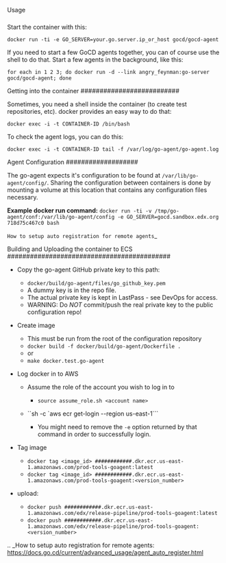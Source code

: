 Usage
#####

Start the container with this:

``docker run -ti -e GO_SERVER=your.go.server.ip_or_host gocd/gocd-agent``

If you need to start a few GoCD agents together, you can of course use the
shell to do that. Start a few agents in the background, like this:

``for each in 1 2 3; do docker run -d --link angry_feynman:go-server gocd/gocd-agent; done``

Getting into the container
##########################

Sometimes, you need a shell inside the container (to create test repositories,
etc). docker provides an easy way to do that:

``docker exec -i -t CONTAINER-ID /bin/bash``

To check the agent logs, you can do this:

``docker exec -i -t CONTAINER-ID tail -f /var/log/go-agent/go-agent.log``

Agent Configuration
###################

The go-agent expects it's configuration to be found at
``/var/lib/go-agent/config/``. Sharing the configuration between containers is
done by mounting a volume at this location that contains any configuration
files necessary.

**Example docker run command:**
``docker run -ti -v /tmp/go-agent/conf:/var/lib/go-agent/config -e GO_SERVER=gocd.sandbox.edx.org 718d75c467c0 bash``

`How to setup auto registration for remote agents`_

Building and Uploading the container to ECS
###########################################

-  Copy the go-agent GitHub private key to this path:

   -  ``docker/build/go-agent/files/go_github_key.pem``
   -  A dummy key is in the repo file.
   -  The actual private key is kept in LastPass - see DevOps for access.
   -  WARNING: Do *NOT* commit/push the real private key to the public
      configuration repo!

-  Create image

   -  This must be run from the root of the configuration repository
   -  ``docker build -f docker/build/go-agent/Dockerfile .``
   -  or
   -  ``make docker.test.go-agent``

-  Log docker in to AWS

   -  Assume the role of the account you wish to log in to

      -  ``source assume_role.sh <account name>``

   -  ``sh -c `aws ecr get-login --region us-east-1```

      -  You might need to remove the ``-e`` option returned by that command in
         order to successfully login.

-  Tag image

   -  ``docker tag <image_id> ############.dkr.ecr.us-east-1.amazonaws.com/prod-tools-goagent:latest``
   -  ``docker tag <image_id> ############.dkr.ecr.us-east-1.amazonaws.com/prod-tools-goagent:<version_number>``

-  upload:

   -  ``docker push ############.dkr.ecr.us-east-1.amazonaws.com/edx/release-pipeline/prod-tools-goagent:latest``
   -  ``docker push ############.dkr.ecr.us-east-1.amazonaws.com/edx/release-pipeline/prod-tools-goagent:<version_number>``

.. _How to setup auto registration for remote agents: https://docs.go.cd/current/advanced_usage/agent_auto_register.html
